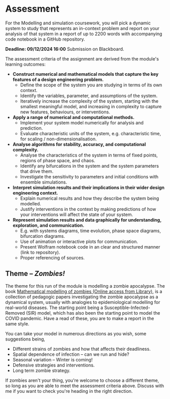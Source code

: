 # Assessment

For the Modelling and simulation coursework, you will pick a dynamic system to study that represents an in-context problem and report on your analysis of that system in a report of up to 2200 words with accompanying code notebook in a GitHub repository.

**Deadline: 09/12/2024 16:00**
Submission on Blackboard.

The assessment criteria of the assignment are derived from the module's learning outcomes:

- **Construct numerical and mathematical models that capture the key features of a design engineering problem.**
	- Define the scope of the system you are studying in terms of its own context.
	- Identify the variables, parameter, and assumptions of the system.
	- Iteratively increase the complexity of the system, starting with the smallest meaningful model, and increasing in complexity to capture new features, behaviours, or interventions.
- **Apply a range of numerical and computational methods.**
	- Implement your system model numerically for analysis and prediction.
	- Evaluate characteristic units of the system, e.g. characteristic time, for scaling / non-dimensionalisation.
- **Analyse algorithms for stability, accuracy, and computational complexity.**
	- Analyse the characteristics of the system in terms of fixed points, regions of phase space, and chaos.
	- Identify any bifurcations in the system and the system parameters that drive them.
	- Investigate the sensitivity to parameters and initial conditions with ensemble simulations.
- **Interpret simulation results and their implications in their wider design engineering context.**
	- Explain numerical results and how they describe the system being modelled.
	- Justify interventions in the context by making predictions of how your interventions will affect the state of your system.
- **Represent simulation results and data graphically for understanding, exploration, and communication.**
	- E.g. with systems diagrams, time evolution, phase space diagrams, bifurcation diagrams.
	- Use of animation or interactive plots for communication.
	- Present Wolfram notebook code in an clear and structured manner (link to repository).
	- Proper referencing of sources.

## Theme – *Zombies!*
The theme for this run of the module is modelling a zombie apocalypse.
The book [Mathematical modelling of zombies (Online access from Library)](https://library-search.imperial.ac.uk/permalink/44IMP_INST/mek6kh/alma991000664633901591), is a collection of pedagogic papers investigating the zombie apocalypse as a dynamical system, usually with analogies to epidemiological modelling for real-world diseases. The starting point being a Susceptible-Infected-Removed (SIR) model, which has also been the starting point to model the COVID pandemic. Have a read of these, you are to make a report in the same style.

You can take your model in numerous directions as you wish, some suggestions being,
* Different strains of zombies and how that affects their deadliness.
* Spatial dependence of infection – can we run and hide?
* Seasonal variation – Winter is coming!
* Defensive strategies and interventions.
* Long term zombie strategy.

If zombies aren't your thing, you're welcome to choose a different theme, so long as you are able to meet the assessment criteria above. Discuss with me if you want to check you're heading in the right direction.
